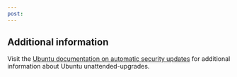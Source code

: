 ```yaml
---
post: 
---
```


## Additional information

Visit the [Ubuntu documentation on automatic security updates](https://help.ubuntu.com/community/AutomaticSecurityUpdates) for additional information about Ubuntu unattended-upgrades.
